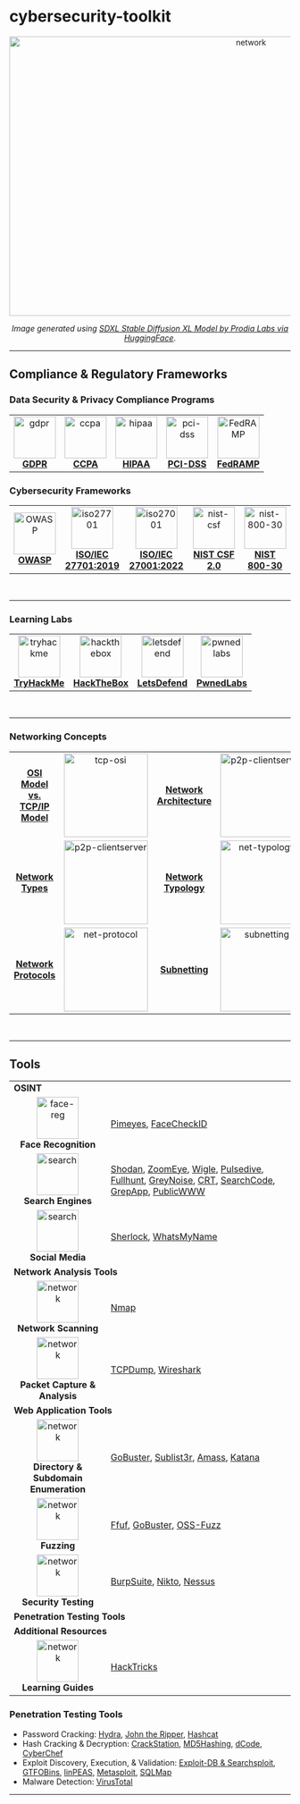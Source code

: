 # cybersecurity-toolkit

<p align='center'><img src="https://github.com/kariemoorman/cybersecurity-toolkit/blob/main/images/network_capture.png?raw=true" alt="network" style="height:500px; width:850px;"/></p>

<p align='center'><i>Image generated using <a href='https://huggingface.co/spaces/prodia/sdxl-stable-diffusion-xl'>SDXL Stable Diffusion XL Model by Prodia Labs via HuggingFace</a></i>.</p>

---

## Compliance & Regulatory Frameworks 

### Data Security & Privacy Compliance Programs

<table>
<tr>
  <td align='center'><a href='https://github.com/kariemoorman/cybersecurity-toolkit/blob/main/concepts/compliance.md#gdpr'><img src="https://bookcreator.com/wp-content/uploads/2018/04/GDPR-badge.png" alt='gdpr' width="75px;" height="75px; style="max-width:100%"><br><b>GDPR</b></a></td>
  <td align='center'><a href='https://github.com/kariemoorman/cybersecurity-toolkit/blob/main/concepts/compliance.md#ccpa'><img src='https://control.verygoodsecurity.com/dist/assets/img/solutions/ccpa-logo.png' alt='ccpa' width="75px;" height="75px; style="max-width:100%"><br><b>CCPA</b></a></td>
  <td align='center'><a href='https://github.com/kariemoorman/cybersecurity-toolkit/blob/main/concepts/compliance.md#hipaa'><img src='https://blxtraining.com/wp-content/uploads/HIPAA.png' alt='hipaa' width="75px;" height="75px; style="max-width:100%"><br><b>HIPAA</b></a></td>
  <td align='center'><a href='https://github.com/kariemoorman/cybersecurity-toolkit/blob/main/concepts/compliance.md#pci-dss'><img src='https://hrma-llc.com/company-blog/wp-content/uploads/2019/01/PCI-DSS-1-1024x692.png' alt='pci-dss' width="75px;" height="75px; style="max-width:100%"><br><b>PCI-DSS</b></a></td>
  <td align='center'><a href='https://www.fedramp.gov/'><img src='https://clipground.com/images/fedramp-logo-3.png' alt='FedRAMP' height="75px;" style="max-width:100%"><br><b>FedRAMP</b></a></td>
</tr>
</table>

### Cybersecurity Frameworks

<table>
<tr>
  <td align='center'><a href='https://owasp.org/API-Security/editions/2023/en/0x03-introduction/'><img src='https://cydrill.com/wp-content/uploads/owasp_logo_flat2_icon.png' alt='OWASP' width="75px;" height="75px;" style="max-width:100%"><br><b>OWASP</b></a></td>
<td align='center'><a href='https://cdn.standards.iteh.ai/samples/71670/8a8bcac5d3614f63bf02ab5d6cc0c07c/ISO-IEC-27701-2019.pdf'><img src='https://asrconsultoria.com.br/wp-content/uploads/2020/04/logo-ISO-27701.png' alt='iso27701' height="75px;" style="max-width:100%"><br><b>ISO/IEC
27701:2019</b></a></td>
  <td align='center'><a href='https://www.iso.org/obp/ui/en/#iso:std:iso-iec:27001:ed-3:v1:amd:1:v1:en'><img src='https://www.keppeldatacentres.com/file/sustainability/our-green-missions/certifications-and-awards/icons/iso-27001.png' alt='iso27001' width="75px;" height="75px; style="max-width:100%"><br><b>ISO/IEC 27001:2022</b></a></td>
  <td align='center'><a href='https://nvlpubs.nist.gov/nistpubs/CSWP/NIST.CSWP.29.pdf'><img src='https://hyperproof.io/wp-content/uploads/2023/06/framework-informational-page_hero-badges-nist-csf.png' alt='nist-csf' width="75px;" height="75px;" style="max-width:100%"><br><b>NIST CSF 2.0</b></a></td>
  <td align='center'><a href='https://nvlpubs.nist.gov/nistpubs/Legacy/SP/nistspecialpublication800-30r1.pdf'><img src='https://csrc.nist.gov/CSRC/media/Projects/risk-management/images-media/RMF%20Logos/PNG%20Format/NIST%20RMF%20Graphc-Implement%20Step.png' alt='nist-800-30' width="75px;" height="75px;" style="max-width:100%"><br><b>NIST 800-30</b></a></td>
</tr>
</table>

<br>

---

### Learning Labs

<table>
<tr>
  <td align='center'><a href='https://tryhackme.com'><img src='https://assets.tryhackme.com/img/favicon.png' alt='tryhackme' width="75px;" height="75px; style="max-width:100%"><br><b>TryHackMe</b></a></td>
  <td align='center'><a href='https://www.hackthebox.com/'><img src='https://static-00.iconduck.com/assets.00/hack-the-box-icon-2048x2048-vce7bnzq.png' alt='hackthebox' width="75px;" height="75px; style="max-width:100%"><br><b>HackTheBox</b></a></td>
  <td align='center'><a href='https://letsdefend.io/'><img src='https://letsdefend.io/static/img/letsdefend-logo.png' alt='letsdefend' width="75px;" height="75px; style="max-width:100%"><br><b>LetsDefend</b></a></td>
  <td align='center'><a href='https://pwnedlabs.io/'><img src='https://pwnedlabs.io/assets2/images/pwnedlabs-notagline.svg' alt='pwnedlabs' width="75px;" height="75px; style="max-width:100%"><br><b>PwnedLabs</b></a></td>
</tr>
</table>

<br>

---

### Networking Concepts

<table>
<tr>
  <td align='center'><a href='https://github.com/kariemoorman/cybersecurity-toolkit/blob/main/concepts/networking.md#osi-model-vs-tcp-ip-model'><b>OSI Model vs. TCP/IP Model</b></a></td>
  <td align='center'><a href='https://github.com/kariemoorman/cybersecurity-toolkit/blob/main/concepts/networking.md#osi-model-vs-tcp-ip-model'><img src='https://i0.wp.com/networkwalks.com/wp-content/uploads/2020/10/TCP-Model-3.png?w=863&ssl=1' alt='tcp-osi' height="150px;"  style="max-width:100%"></a></td>
  <td align='center'><a href='https://github.com/kariemoorman/cybersecurity-toolkit/blob/main/concepts/networking.md#network-architecture'><b>Network Architecture</b></a></td>
  <td align='center'><a href='https://github.com/kariemoorman/cybersecurity-toolkit/blob/main/concepts/networking.md#network-architecture'><img src='https://techterms.com/img/lg/client-server_model_1253.png' alt='p2p-clientserver' height="150px;"  style="max-width:100%;"></a></td>
</tr>
  <tr>
  <td align='center'><a href='https://github.com/kariemoorman/cybersecurity-toolkit/blob/main/concepts/networking.md#network-types'><b>Network Types</b></a></td>
  <td align='center'><a href='https://github.com/kariemoorman/cybersecurity-toolkit/blob/main/concepts/networking.md#network-types'><img src='https://cdn-icons-png.flaticon.com/512/10772/10772800.png' alt='p2p-clientserver' height="150px;"  style="max-width:100%;"></a></td>
  <td align='center'><a href='https://github.com/kariemoorman/cybersecurity-toolkit/blob/main/concepts/networking.md#network-typology'><b>Network Typology</b></a></td>
  <td align='center'><a href='https://github.com/kariemoorman/cybersecurity-toolkit/blob/main/concepts/networking.md#network-typology'><img src='https://cdn1.iconfinder.com/data/icons/data-and-network-4/100/Topology_network-512.png' alt='net-typology' height="150px;" style="max-width:100%;"></a></td>
</tr>
  <tr>
    <td align='center'><a href='https://github.com/kariemoorman/cybersecurity-toolkit/blob/main/concepts/networking.md#network-protocols'><b>Network Protocols</b></a></td>
    <td align='center'><a href='https://github.com/kariemoorman/cybersecurity-toolkit/blob/main/concepts/networking.md#network-protocols'><img src='https://www.vrwebconsulting.com/images/protocols.png' alt='net-protocol' height="150px;" style="max-width:100%;"></a></td>
    <td align='center'><a href='https://github.com/kariemoorman/cybersecurity-toolkit/blob/main/concepts/networking.md#subnetting'><b>Subnetting</b></a></td>
    <td align='center'><a href='https://github.com/kariemoorman/cybersecurity-toolkit/blob/main/concepts/networking.md#subnetting'><img src='https://www.accessagility.com/hs-fs/hubfs/Images/Blog%20Posts/43%20-%20Subnetting/subnetting-benefits-isolating-problems.png?width=590&name=subnetting-benefits-isolating-problems.png' alt='subnetting' height="150px;" style="max-width:100%;"></a></td>
  </tr>
</table>

<br>

---

## Tools 

<table>
  <tr>
    <td colspan="2"><b>OSINT</b></td>
  </tr>
  <tr>
    <td align='center'><img src='https://cdn-icons-png.flaticon.com/512/1461/1461141.png' alt='face-reg' style="max-width:100%;" height='75px;'><br><b>Face Recognition</b></td>
    <td><a href='https://pimeyes.com/en'>Pimeyes</a>, <a href='https://facecheck.id/'>FaceCheckID</a> </td>
  </tr>
  <tr>
    <td align='center'><img src='https://cdn-icons-png.flaticon.com/512/8552/8552520.png' alt='search' style="max-width:100%;" height='75px;'><br><b>Search Engines</b></td>
    <td><a href='https://www.shodan.io'>Shodan</a>, <a href='https://www.zoomeye.org/'>ZoomEye</a>, <a href='https://wigle.net/'>Wigle</a>, <a href='https://pulsedive.com'>Pulsedive</a>, <a href='https://fullhunt.io/'>Fullhunt</a>, <a href='https://viz.greynoise.io/'>GreyNoise</a>, <a href='https://crt.sh'>CRT</a>, <a href='https://searchcode.com/'>SearchCode</a>, <a href='https://grep.app'>GrepApp</a>, <a href='https://publicwww.com/'>PublicWWW</a></td>
  </tr>
  <tr>
    <td align='center'><img src='https://pluspng.com/img-png/social-media-png-download-social-media-png-images-transparent-gallery-advertisement-3000.png' alt='search' style="max-width:100%;" height='75px;'><br><b>Social Media</b></td>
    <td><a href='https://github.com/sherlock-project/sherlock#installation'>Sherlock</a>, <a href='https://whatsmyname.app/'>WhatsMyName</a></td>
  </tr>
  <tr>
    <td colspan="2"><b>Network Analysis Tools</b></td>
  </tr>
  <tr>
    <td align='center'><img src='https://cdn1.iconfinder.com/data/icons/big-data-color-line/64/computer_network-512.png' alt='network' style="max-width:100%;" height='75px;'><br><b>Network Scanning</b></td>
    <td><a href='https://github.com/kariemoorman/cybersecurity-toolkit/blob/main/tools/nmap.md'>Nmap</a></td>
  </tr>
  <tr>
    <td align='center'><img src='https://hurbad.com/wp-content/uploads/2021/12/Cisco-Packet-Tracer.png' alt='network' style="max-width:100%;" height='75px;'><br><b>Packet Capture & Analysis</b></td>
    <td><a href='https://github.com/kariemoorman/cybersecurity-toolkit/blob/main/tools/tcpdump.md'>TCPDump</a>, <a href='https://github.com/kariemoorman/cybersecurity-toolkit/blob/main/tools/wireshark.md'>Wireshark</a></td>
  </tr>
  <tr>
    <td colspan="2"><b>Web Application Tools</b></td>
  </tr>
  <tr>
    <td align='center'><img src='https://m2host.com/img/features-img/iconhome.png' alt='network' style="max-width:100%;" height='75px;'><br><b>Directory & Subdomain Enumeration</b></td>
    <td><a href='https://github.com/kariemoorman/cybersecurity-toolkit/blob/main/tools/gobuster.md'>GoBuster</a>, <a href='https://github.com/aboul3la/Sublist3r'>Sublist3r</a>, <a href='https://github.com/owasp-amass/amass'>Amass</a>, <a href='https://github.com/projectdiscovery/katana'>Katana</a></td>
  </tr>
  <tr>
    <td align='center'><img src='https://cdn-icons-png.flaticon.com/512/4091/4091048.png' alt='network' style="max-width:100%;" height='75px;'><br><b>Fuzzing</b></td>
    <td><a href='https://github.com/ffuf/ffuf'>Ffuf</a>, <a href='https://github.com/kariemoorman/cybersecurity-toolkit/blob/main/tools/gobuster.md'>GoBuster</a>, <a href='https://google.github.io/oss-fuzz/'>OSS-Fuzz</a></td>
  </tr>
  <tr>
    <td align='center'><img src='https://www.devstringx.com/wp-content/uploads/2018/05/Security-Testing.png' alt='network' style="max-width:100%;" height='75px;'><br><b>Security Testing</b></td>
    <td><a href='https://portswigger.net/'>BurpSuite</a>, <a href='https://www.mankier.com/1/nikto'>Nikto</a>, <a href='https://www.tenable.com/products/nessus'>Nessus</a></td>
  </tr>
  <tr>
    <td colspan="2"><b>Penetration Testing Tools</b></td>
  </tr>
  <tr>
    <td colspan="2"><b>Additional Resources</b></td>
  </tr>
  <tr>
    <td align='center'><img src='https://icon-library.com/images/learning-icon-png/learning-icon-png-18.jpg' alt='network' style="max-width:100%;" height='75px;'><br><b>Learning Guides</b></td>
    <td><a href='https://book.hacktricks.xyz/'>HackTricks</a></td>
  </tr>
</table>


### Penetration Testing Tools
- Password Cracking: [Hydra](https://github.com/kariemoorman/cybersecurity-toolkit/blob/main/tools/password_cracking.md#hydra), [John the Ripper](https://github.com/kariemoorman/cybersecurity-toolkit/blob/main/tools/password_cracking.md#john-the-ripper), [Hashcat](https://github.com/kariemoorman/cybersecurity-toolkit/blob/main/tools/password_cracking.md#hashcat)
- Hash Cracking & Decryption: [CrackStation](https://crackstation.net/), [MD5Hashing](https://md5hashing.net/), [dCode](https://www.dcode.fr/), [CyberChef](https://gchq.github.io/CyberChef/)
- Exploit Discovery, Execution, & Validation: [Exploit-DB & Searchsploit](https://www.exploit-db.com/), [GTFOBins](https://gtfobins.github.io/), [linPEAS](https://github.com/carlospolop/PEASS-ng/tree/master/linPEAS), [Metasploit](https://www.metasploit.com/), [SQLMap](https://sqlmap.org/)
- Malware Detection: [VirusTotal](https://www.virustotal.com)



---
